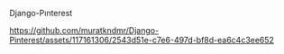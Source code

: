 Django-Pınterest

https://github.com/muratkndmr/Django-Pinterest/assets/117161306/2543d51e-c7e6-497d-bf8d-ea6c4c3ee652



